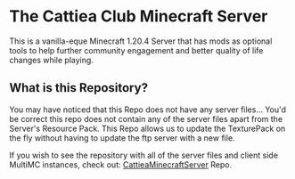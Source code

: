 # The Cattiea Club Minecraft Server

This is a vanilla-eque Minecraft 1.20.4 Server that has mods as optional tools to help further community engagement and better quality of life changes while playing.

## What is this Repository?
You may have noticed that this Repo does not have any server files... You'd be correct this repo does not contain any of the server files apart from the Server's Resource Pack. This Repo allows us to update the TexturePack on the fly without having to update the ftp server with a new file.

If you wish to see the repository with all of the server files and client side MultiMC instances, check out: [CattieaMinecraftServer](https://github.com/ChromesDuzez/CattieaMinecraftServer) Repo.
